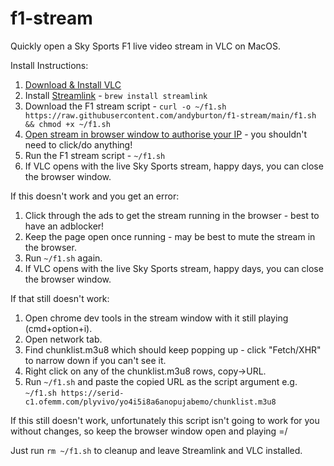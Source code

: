 # f1-stream
Quickly open a Sky Sports F1 live video stream in VLC on MacOS.

Install Instructions:

1) [Download & Install VLC](https://www.videolan.org/vlc/)
2) Install [Streamlink](https://streamlink.github.io/install.html) - `brew install streamlink`
3) Download the F1 stream script - `curl -o ~/f1.sh https://raw.githubusercontent.com/andyburton/f1-stream/main/f1.sh && chmod +x ~/f1.sh`
4) [Open stream in browser window to authorise your IP](https://fbstreams.pm/live/stream/sky-sports-f1-sky-f1-fb-1/) - you shouldn't need to click/do anything!
5) Run the F1 stream script - `~/f1.sh`
6) If VLC opens with the live Sky Sports stream, happy days, you can close the browser window.

If this doesn't work and you get an error:

1) Click through the ads to get the stream running in the browser - best to have an adblocker!
2) Keep the page open once running - may be best to mute the stream in the browser.
3) Run `~/f1.sh` again.
4) If VLC opens with the live Sky Sports stream, happy days, you can close the browser window.

If that still doesn't work:

1) Open chrome dev tools in the stream window with it still playing (cmd+option+i).
2) Open network tab.
3) Find chunklist.m3u8 which should keep popping up - click "Fetch/XHR" to narrow down if you can't see it.
4) Right click on any of the chunklist.m3u8 rows, copy->URL.
5) Run `~/f1.sh` and paste the copied URL as the script argument e.g. `~/f1.sh https://serid-c1.ofemm.com/plyvivo/yo4i5i8a6anopujabemo/chunklist.m3u8`

If this still doesn't work, unfortunately this script isn't going to work for you without changes, so keep the browser window open and playing =/

Just run `rm ~/f1.sh` to cleanup and leave Streamlink and VLC installed.
